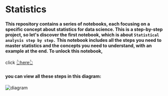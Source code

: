 # Statistics

#### This repository contains a series of notebooks, each focusing on a specific concept about statistics for data science. This is a step-by-step project, so let's discover the first notebook, which is about `Statistical analysis step by step.` This notebook includes all the steps you need to master statistics and the concepts you need to understand, with an example at the end. To unlock this notebook,
click [👆here👆](https://www.kaggle.com/code/hassaneskikri/statistical-analysis-step-by-step?scriptVersionId=168211682)

#### you can view all these steps in this diagram: 

![diagram](https://github.com/HassaneSkikri/Statistics/assets/141918886/8e2ed79c-f948-4e35-ba30-13cd07b62750)

### 
